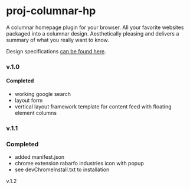 # proj-columnar-hp
A columnar homepage plugin for your browser. All your favorite websites packaged into a columnar design. Aesthetically pleasing and delivers a summary of what you really want to know.

Design specifications [can be found here](https://www.figma.com/file/V4YB8hcme6rrvVc9AJ5ty3Sc/project-columnar-hp).

### v.1.0
#### Completed
- working google search
- layout form
- vertical layout framework template for content feed with floating element columns

### v.1.1
### Completed
- added manifest.json
- chrome extension rabarfo industries icon with popup
- see devChromeInstall.txt to installation 

v.1.2

